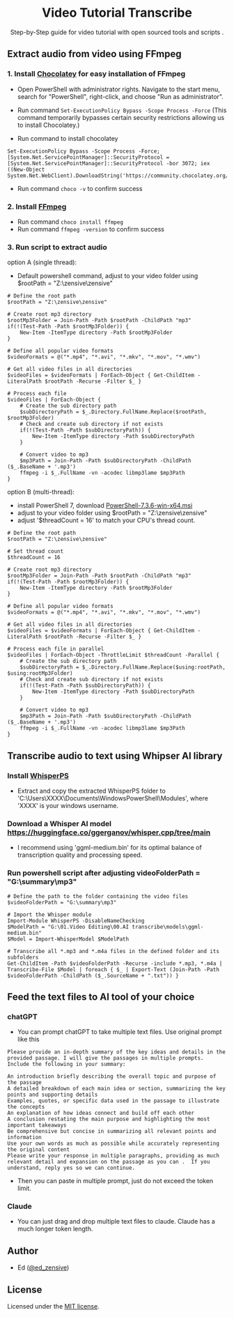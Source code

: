 

  <h1 align="center">Video Tutorial Transcribe</h1>
<p align="center">
  Step-by-Step guide for video tutorial with open sourced tools and scripts . 
</p>


## Extract audio from video using FFmpeg
### 1. Install [Chocolatey](https://chocolatey.org/install#individual) for easy installation of FFmpeg
- Open PowerShell with administrator rights. Navigate to the start menu, search for "PowerShell", right-click, and choose "Run as administrator".
- Run command `Set-ExecutionPolicy Bypass -Scope Process -Force`
(This command temporarily bypasses certain security restrictions allowing us to install Chocolatey.)

- Run command to install chocolatey
```
Set-ExecutionPolicy Bypass -Scope Process -Force; [System.Net.ServicePointManager]::SecurityProtocol = [System.Net.ServicePointManager]::SecurityProtocol -bor 3072; iex ((New-Object
System.Net.WebClient).DownloadString('https://community.chocolatey.org/install.ps1'))
```
- Run command `choco -v` to confirm success

### 2. Install [FFmpeg](https://github.com/FFmpeg/FFmpeg)
- Run command `choco install ffmpeg`
- Run command `ffmpeg -version` to confirm success

### 3. Run script to extract audio
option A (single thread):
- Default powershell command, adjust to your video folder using $rootPath = "Z:\zensive\zensive"
```
# Define the root path
$rootPath = "Z:\zensive\zensive"

# Create root mp3 directory
$rootMp3Folder = Join-Path -Path $rootPath -ChildPath "mp3"
if(!(Test-Path -Path $rootMp3Folder)) {
    New-Item -ItemType directory -Path $rootMp3Folder
}

# Define all popular video formats
$videoFormats = @("*.mp4", "*.avi", "*.mkv", "*.mov", "*.wmv")

# Get all video files in all directories
$videoFiles = $videoFormats | ForEach-Object { Get-ChildItem -LiteralPath $rootPath -Recurse -Filter $_ }

# Process each file
$videoFiles | ForEach-Object {
    # Create the sub directory path
    $subDirectoryPath = $_.Directory.FullName.Replace($rootPath, $rootMp3Folder)
    # Check and create sub directory if not exists
    if(!(Test-Path -Path $subDirectoryPath)) {
        New-Item -ItemType directory -Path $subDirectoryPath
    }

    # Convert video to mp3
    $mp3Path = Join-Path -Path $subDirectoryPath -ChildPath ($_.BaseName + '.mp3')
    ffmpeg -i $_.FullName -vn -acodec libmp3lame $mp3Path
}
```

option B (multi-thread):
- install PowerShell 7, download [PowerShell-7.3.6-win-x64.msi](https://learn.microsoft.com/en-us/powershell/scripting/install/installing-powershell-on-windows?view=powershell-7.3#msi) 
- adjust to your video folder using $rootPath = "Z:\zensive\zensive"
- adjust '$threadCount = 16' to match your CPU's thread count.
```
# Define the root path
$rootPath = "Z:\zensive\zensive"

# Set thread count
$threadCount = 16

# Create root mp3 directory
$rootMp3Folder = Join-Path -Path $rootPath -ChildPath "mp3"
if(!(Test-Path -Path $rootMp3Folder)) {
    New-Item -ItemType directory -Path $rootMp3Folder
}

# Define all popular video formats
$videoFormats = @("*.mp4", "*.avi", "*.mkv", "*.mov", "*.wmv")

# Get all video files in all directories
$videoFiles = $videoFormats | ForEach-Object { Get-ChildItem -LiteralPath $rootPath -Recurse -Filter $_ }

# Process each file in parallel
$videoFiles | ForEach-Object -ThrottleLimit $threadCount -Parallel {
    # Create the sub directory path
    $subDirectoryPath = $_.Directory.FullName.Replace($using:rootPath, $using:rootMp3Folder)
    # Check and create sub directory if not exists
    if(!(Test-Path -Path $subDirectoryPath)) {
        New-Item -ItemType directory -Path $subDirectoryPath
    }

    # Convert video to mp3
    $mp3Path = Join-Path -Path $subDirectoryPath -ChildPath ($_.BaseName + '.mp3')
    ffmpeg -i $_.FullName -vn -acodec libmp3lame $mp3Path
}
```
     


## Transcribe audio to text using Whipser AI library
### Install [WhisperPS](https://github.com/Const-me/Whisper/releases) 
- Extract and copy the extracted WhisperPS folder  to 'C:\Users\XXXX\Documents\WindowsPowerShell\Modules', where 'XXXX' is your windows username.
### Download a Whisper AI model  https://huggingface.co/ggerganov/whisper.cpp/tree/main 
-  I recommend using 'ggml-medium.bin' for its optimal balance of transcription quality and processing speed.
### Run powershell script after adjusting videoFolderPath = "G:\summary\mp3"
```
# Define the path to the folder containing the video files
$videoFolderPath = "G:\summary\mp3"

# Import the Whisper module
Import-Module WhisperPS -DisableNameChecking
$ModelPath = "G:\01.Video Editing\00.AI transcribe\models\ggml-medium.bin"
$Model = Import-WhisperModel $ModelPath

# Transcribe all *.mp3 and *.m4a files in the defined folder and its subfolders
Get-ChildItem -Path $videoFolderPath -Recurse -include *.mp3, *.m4a | Transcribe-File $Model | foreach { $_ | Export-Text (Join-Path -Path $videoFolderPath -ChildPath ($_.SourceName + ".txt")) }
```
## Feed the text files to AI tool of your choice
### chatGPT
- You can prompt chatGPT to take multiple text files. Use original prompt like this 
```
Please provide an in-depth summary of the key ideas and details in the provided passage. I will give the passages in multiple prompts.  Include the following in your summary:

An introduction briefly describing the overall topic and purpose of the passage
A detailed breakdown of each main idea or section, summarizing the key points and supporting details
Examples, quotes, or specific data used in the passage to illustrate the concepts
An explanation of how ideas connect and build off each other
A conclusion restating the main purpose and highlighting the most important takeaways
Be comprehensive but concise in summarizing all relevant points and information
Use your own words as much as possible while accurately representing the original content
Please write your response in multiple paragraphs, providing as much relevant detail and expansion on the passage as you can .  If you understand, reply yes so we can continue.
```
- Then you can paste in multiple prompt, just do not exceed the token limit.

 ### Claude
 - You can just drag and drop multiple text files to claude. Claude has a much longer token length.
   
## Author

- Ed ([@ed_zensive](https://twitter.com/zensive_ed))

## License

Licensed under the [MIT license](https://github.com/steven-tey/novel/blob/main/LICENSE.md). 
